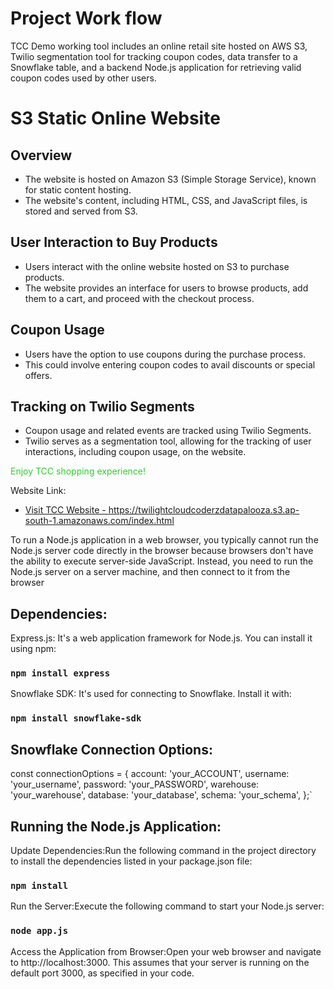 # Project Work flow
TCC Demo working tool includes an online retail site hosted on AWS S3, Twilio segmentation tool for tracking coupon codes, data transfer to a Snowflake table, and a backend Node.js application for retrieving valid coupon codes used by other users.

# S3 Static Online Website

## Overview

- The website is hosted on Amazon S3 (Simple Storage Service), known for static content hosting.
- The website's content, including HTML, CSS, and JavaScript files, is stored and served from S3.

## User Interaction to Buy Products

- Users interact with the online website hosted on S3 to purchase products.
- The website provides an interface for users to browse products, add them to a cart, and proceed with the checkout process.

## Coupon Usage

- Users have the option to use coupons during the purchase process.
- This could involve entering coupon codes to avail discounts or special offers.

## Tracking on Twilio Segments

- Coupon usage and related events are tracked using Twilio Segments.
- Twilio serves as a segmentation tool, allowing for the tracking of user interactions, including coupon usage, on the website.

<font color="#33cc33">Enjoy TCC shopping experience!</font>

Website Link:

- [Visit TCC Website - https://twilightcloudcoderzdatapalooza.s3.ap-south-1.amazonaws.com/index.html ](https://twilightcloudcoderzdatapalooza.s3.ap-south-1.amazonaws.com/index.html)



To run a Node.js application in a web browser, you typically cannot run the Node.js server code directly in the browser because browsers don't have the ability to execute server-side JavaScript. Instead, you need to run the Node.js server on a server machine, and then connect to it from the browser

## Dependencies:

Express.js: It's a web application framework for Node.js. You can install it using npm:
<BR>
### `npm install express`
Snowflake SDK: It's used for connecting to Snowflake. Install it with:
<BR>
### `npm install snowflake-sdk`

## Snowflake Connection Options:
const connectionOptions = {
  account: 'your_ACCOUNT',
  username: 'your_username',
  password: 'your_PASSWORD',
  warehouse: 'your_warehouse',
  database: 'your_database',
  schema: 'your_schema',
};`


## Running the Node.js Application:

Update Dependencies:Run the following command in the project directory to install the dependencies listed in your package.json file:
<BR>
### `npm install`
Run the Server:Execute the following command to start your Node.js server:
<BR>
### `node app.js`
Access the Application from Browser:Open your web browser and navigate to http://localhost:3000. This assumes that your server is running on the default port 3000, as specified in your code.

